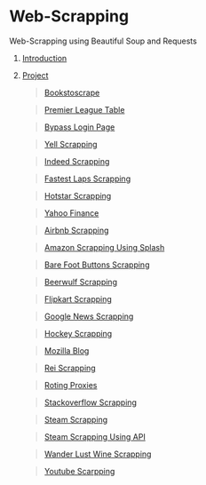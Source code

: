 # Web-Scrapping

Web-Scrapping using Beautiful Soup and Requests

1. [Introduction](https://github.com/abhishek96negi/Web-Scrapping/blob/master/Introduction.ipynb)

2. [Project]()

      >[Bookstoscrape](https://github.com/abhishek96negi/Web-Scrapping/blob/master/bookstoscrape.ipynb)

      >[Premier League Table](https://github.com/abhishek96negi/Web-Scrapping/blob/master/PremierLeagueTable.ipynb)

      >[Bypass Login Page](https://github.com/abhishek96negi/Web-Scrapping/blob/master/Bypass_Login_Page.ipynb)

      >[Yell Scrapping](https://github.com/abhishek96negi/Web-Scrapping/blob/master/Yell_Scrapping.ipynb)

      >[Indeed Scrapping](https://github.com/abhishek96negi/Web-Scrapping/blob/master/Indeed_Scrapping.ipynb)

      >[Fastest Laps Scrapping](https://github.com/abhishek96negi/Web-Scrapping/blob/master/FastestLaps_Scrapping.ipynb)

      >[Hotstar Scrapping](https://github.com/abhishek96negi/Web-Scrapping/blob/master/Hotstar_Scrapping.ipynb)

      >[Yahoo Finance](https://github.com/abhishek96negi/Web-Scrapping/blob/master/Yahoo_Finance.ipynb)

      >[Airbnb Scrapping](https://github.com/abhishek96negi/Web-Scrapping/blob/master/Airbnb_Scrapping.ipynb)

      >[Amazon Scrapping Using Splash](https://github.com/abhishek96negi/Web-Scrapping/blob/master/Amazon_Scrapping_Using_Splash.ipynb)

      >[Bare Foot Buttons Scrapping](https://github.com/abhishek96negi/Web-Scrapping/blob/master/Bare_Foot_Buttons_Scrapping.ipynb)

      >[Beerwulf Scrapping](https://github.com/abhishek96negi/Web-Scrapping/blob/master/Beerwulf_Scrapping.ipynb)

      >[Flipkart Scrapping](https://github.com/abhishek96negi/Web-Scrapping/blob/master/Flipkart_Scrapping.ipynb)

      >[Google News Scrapping](https://github.com/abhishek96negi/Web-Scrapping/blob/master/Google_News_Scrapping.ipynb)

      >[Hockey Scrapping](https://github.com/abhishek96negi/Web-Scrapping/blob/master/Hockey_Scrapping.ipynb)

      >[Mozilla Blog](https://github.com/abhishek96negi/Web-Scrapping/blob/master/Mozilla_Blog.ipynb)

      >[Rei Scrapping](https://github.com/abhishek96negi/Web-Scrapping/blob/master/Rei_scrapping.ipynb)

      >[Roting Proxies](https://github.com/abhishek96negi/Web-Scrapping/blob/master/Roting_Proxies.ipynb)

      >[Stackoverflow Scrapping](https://github.com/abhishek96negi/Web-Scrapping/blob/master/Stackoverflow_Scrapping.ipynb)

      >[Steam Scrapping](https://github.com/abhishek96negi/Web-Scrapping/blob/master/Steam_Scrapping.ipynb)

      >[Steam Scrapping Using API](https://github.com/abhishek96negi/Web-Scrapping/blob/master/Steam_Scrapping_Using_API.ipynb)

      >[Wander Lust Wine Scrapping](https://github.com/abhishek96negi/Web-Scrapping/blob/master/Wander_Lust_Wine_Scrapping.ipynb)

      >[Youtube Scarpping](https://github.com/abhishek96negi/Web-Scrapping/blob/master/Youtube.py)

